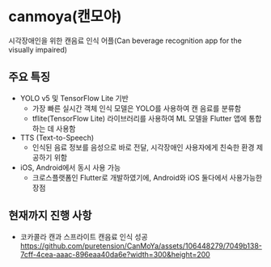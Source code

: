# canmoya(캔모야)
시각장애인을 위한 캔음료 인식 어플(Can beverage recognition app for the visually impaired)


## 주요 특징
* YOLO v5 및 TensorFlow Lite 기반
    - 가장 빠른 실시간 객체 인식 모델은 YOLO를 사용하여 캔 음료를 분류함
    - tflite(TensorFlow Lite) 라이브러리를 사용하여 ML 모델을 Flutter 앱에 통합하는 데 사용함
* TTS (Text-to-Speech)
    - 인식된 음료 정보를 음성으로 바로 전달, 시각장애인 사용자에게 친숙한 환경 제공하기 위함
* iOS, Android에서 동시 사용 가능
    - 크로스플랫폼인 Flutter로 개발하였기에, Android와 iOS 둘다에서 사용가능한 장점
  
## 현재까지 진행 사항
* 코카콜라 캔과 스프라이트 캔음료 인식 성공
https://github.com/puretension/CanMoYa/assets/106448279/7049b138-7cff-4cea-aaac-896eaa40da6e?width=300&height=200
